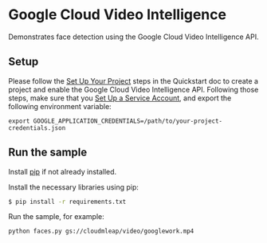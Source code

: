 # Google Cloud Video Intelligence

Demonstrates face detection using the Google Cloud Video Intelligence API.

## Setup
Please follow the [Set Up Your Project](https://cloud.google.com/video-intelligence/docs/getting-started#set_up_your_project)
steps in the Quickstart doc to create a project and enable the Google Cloud
Video Intelligence API. Following those steps, make sure that you
[Set Up a Service Account](https://cloud.google.com/video-intelligence/docs/common/auth#set_up_a_service_account),
and export the following environment variable:

```
export GOOGLE_APPLICATION_CREDENTIALS=/path/to/your-project-credentials.json
```

## Run the sample

Install [pip](https://pip.pypa.io/en/stable/installing) if not already installed.

Install the necessary libraries using pip:

```sh
$ pip install -r requirements.txt
```

Run the sample, for example:
```
python faces.py gs://cloudmleap/video/googlework.mp4
```
